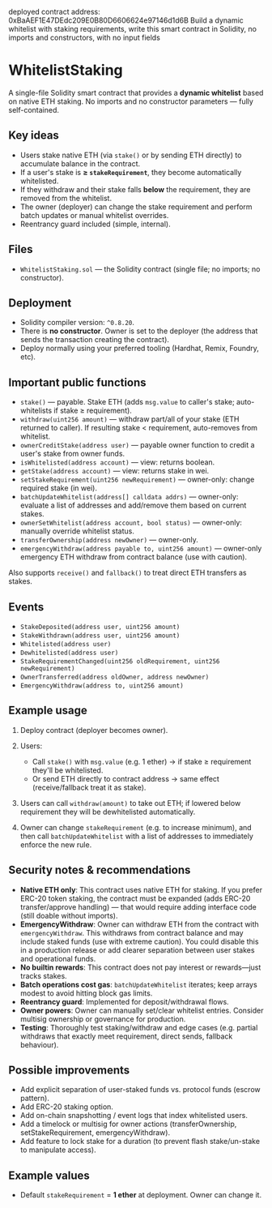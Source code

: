 deployed contract address: 0xBaAEF1E47DEdc209E0B80D6606624e97146d1d6B 
Build a dynamic whitelist with staking requirements, write this smart contract in Solidity, no imports and constructors, with no input fields
# WhitelistStaking

A single-file Solidity smart contract that provides a **dynamic whitelist** based on native ETH staking. No imports and no constructor parameters — fully self-contained.

## Key ideas

* Users stake native ETH (via `stake()` or by sending ETH directly) to accumulate balance in the contract.
* If a user's stake is **≥ `stakeRequirement`**, they become automatically whitelisted.
* If they withdraw and their stake falls **below** the requirement, they are removed from the whitelist.
* The owner (deployer) can change the stake requirement and perform batch updates or manual whitelist overrides.
* Reentrancy guard included (simple, internal).

## Files

* `WhitelistStaking.sol` — the Solidity contract (single file; no imports; no constructor).

## Deployment

* Solidity compiler version: `^0.8.20`.
* There is **no constructor**. Owner is set to the deployer (the address that sends the transaction creating the contract).
* Deploy normally using your preferred tooling (Hardhat, Remix, Foundry, etc).

## Important public functions

* `stake()` — payable. Stake ETH (adds `msg.value` to caller's stake; auto-whitelists if stake ≥ requirement).
* `withdraw(uint256 amount)` — withdraw part/all of your stake (ETH returned to caller). If resulting stake < requirement, auto-removes from whitelist.
* `ownerCreditStake(address user)` — payable owner function to credit a user's stake from owner funds.
* `isWhitelisted(address account)` — view: returns boolean.
* `getStake(address account)` — view: returns stake in wei.
* `setStakeRequirement(uint256 newRequirement)` — owner-only: change required stake (in wei).
* `batchUpdateWhitelist(address[] calldata addrs)` — owner-only: evaluate a list of addresses and add/remove them based on current stakes.
* `ownerSetWhitelist(address account, bool status)` — owner-only: manually override whitelist status.
* `transferOwnership(address newOwner)` — owner-only.
* `emergencyWithdraw(address payable to, uint256 amount)` — owner-only emergency ETH withdraw from contract balance (use with caution).

Also supports `receive()` and `fallback()` to treat direct ETH transfers as stakes.

## Events

* `StakeDeposited(address user, uint256 amount)`
* `StakeWithdrawn(address user, uint256 amount)`
* `Whitelisted(address user)`
* `Dewhitelisted(address user)`
* `StakeRequirementChanged(uint256 oldRequirement, uint256 newRequirement)`
* `OwnerTransferred(address oldOwner, address newOwner)`
* `EmergencyWithdraw(address to, uint256 amount)`

## Example usage

1. Deploy contract (deployer becomes owner).
2. Users:

   * Call `stake()` with `msg.value` (e.g. 1 ether) → if stake ≥ requirement they'll be whitelisted.
   * Or send ETH directly to contract address → same effect (receive/fallback treat it as stake).
3. Users can call `withdraw(amount)` to take out ETH; if lowered below requirement they will be dewhitelisted automatically.
4. Owner can change `stakeRequirement` (e.g. to increase minimum), and then call `batchUpdateWhitelist` with a list of addresses to immediately enforce the new rule.

## Security notes & recommendations

* **Native ETH only**: This contract uses native ETH for staking. If you prefer ERC-20 token staking, the contract must be expanded (adds ERC-20 transfer/approve handling) — that would require adding interface code (still doable without imports).
* **EmergencyWithdraw**: Owner can withdraw ETH from the contract with `emergencyWithdraw`. This withdraws from contract balance and may include staked funds (use with extreme caution). You could disable this in a production release or add clearer separation between user stakes and operational funds.
* **No builtin rewards**: This contract does not pay interest or rewards—just tracks stakes.
* **Batch operations cost gas**: `batchUpdateWhitelist` iterates; keep arrays modest to avoid hitting block gas limits.
* **Reentrancy guard**: Implemented for deposit/withdrawal flows.
* **Owner powers**: Owner can manually set/clear whitelist entries. Consider multisig ownership or governance for production.
* **Testing**: Thoroughly test staking/withdraw and edge cases (e.g. partial withdraws that exactly meet requirement, direct sends, fallback behaviour).

## Possible improvements

* Add explicit separation of user-staked funds vs. protocol funds (escrow pattern).
* Add ERC-20 staking option.
* Add on-chain snapshotting / event logs that index whitelisted users.
* Add a timelock or multisig for owner actions (transferOwnership, setStakeRequirement, emergencyWithdraw).
* Add feature to lock stake for a duration (to prevent flash stake/un-stake to manipulate access).

## Example values

* Default `stakeRequirement` = **1 ether** at deployment. Owner can change it.
